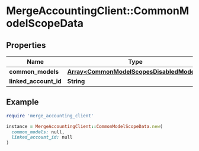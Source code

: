 # MergeAccountingClient::CommonModelScopeData

## Properties

| Name | Type | Description | Notes |
| ---- | ---- | ----------- | ----- |
| **common_models** | [**Array&lt;CommonModelScopesDisabledModels&gt;**](CommonModelScopesDisabledModels.md) |  |  |
| **linked_account_id** | **String** |  | [optional] |

## Example

```ruby
require 'merge_accounting_client'

instance = MergeAccountingClient::CommonModelScopeData.new(
  common_models: null,
  linked_account_id: null
)
```

